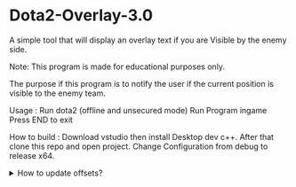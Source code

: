 # Dota2-Overlay-3.0
 A simple tool that will display an overlay text if you are Visible by the enemy side.

Note:
This program is made for educational purposes only.

The purpose if this program is to notify the user if the current position is visible to the enemy team.

Usage :
Run dota2 (offline and unsecured mode)
Run Program ingame
Press END to exit

How to build :
Download vstudio then install Desktop dev c++.
After that clone this repo and open project.
Change Configuration from debug to release x64.

<details>
<summary>How to update offsets?</summary>
<br>
Scan for isVisibleByEnemy using these values (Not Visible = 06(radiant team), 10(dire team), Visible = 14) filter it out by changing the values/state ingame, should get at least 3 results.
There is only 1 address that we need, filter it out by using "Find out what accesses this address". there should only be 2 address listed(filter it out by changing the values/state ingame)
![alt text](https://github.com/skrixx68/Dota2-Overlay-2.0/blob/master/tut%20img/tut1.PNG?raw=true)

Generate a pointermap, after that select pointer scan for this address
![alt text](https://github.com/skrixx68/Dota2-Overlay-2.0/blob/master/tut%20img/tut2.PNG?raw=true)
![alt text](https://github.com/skrixx68/Dota2-Overlay-2.0/blob/master/tut%20img/tut3.PNG?raw=true)

Select the generated pointermap, then press ok
![alt text](https://github.com/skrixx68/Dota2-Overlay-2.0/blob/master/tut%20img/tut4.PNG?raw=true)

Rescan pointerlist, input the address of vbe then check the Must start with offsets and insert the values shown in the img 
![alt text](https://github.com/skrixx68/Dota2-Overlay-2.0/blob/master/tut%20img/tut5.PNG?raw=true)

There should be only 2 results, either of them works but i recommend choosing the one with 0x170 value.
![alt text](https://github.com/skrixx68/Dota2-Overlay-2.0/blob/master/tut%20img/tut6.PNG?raw=true)

create/update the offsets.ini with your updated offset(should be in the same directory as the exe file).
![alt text](https://github.com/skrixx68/Dota2-Overlay-2.0/blob/master/tut%20img/tut7.PNG?raw=true)
</details>
